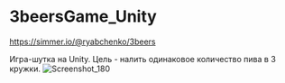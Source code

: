 # 3beersGame_Unity
https://simmer.io/@ryabchenko/3beers

Игра-шутка на Unity. Цель - налить одинаковое количество пива в 3 кружки.
![Screenshot_180](https://user-images.githubusercontent.com/22654625/226562205-b89870da-6ae9-4075-a0e1-81826e4d3756.jpg)
